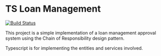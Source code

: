 # TS Loan Management

[![Build Status](https://travis-ci.org/hackaton-elite/ts-loan-cor.svg?branch=master)](https://travis-ci.org/hackaton-elite/ts-loan-cor)

This project is a simple implementation of a loan management approval system using the Chain of Responsibility design pattern.

Typescript is for implementing the entities and services involved.
